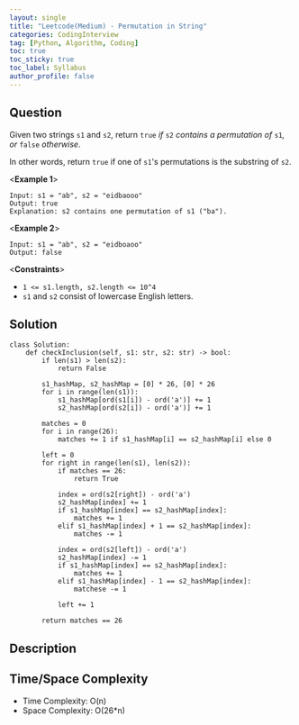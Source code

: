 ```yaml
---
layout: single
title: "Leetcode(Medium) - Permutation in String"
categories: CodingInterview
tag: [Python, Algorithm, Coding]
toc: true
toc_sticky: true
toc_label: Syllabus
author_profile: false
---
```


## Question

Given two strings `s1` and `s2`, return `true` _if_ `s2` _contains a permutation of_ `s1`_, or_ `false` _otherwise_.

In other words, return `true` if one of `s1`'s permutations is the substring of `s2`.

<**Example 1**>

```
Input: s1 = "ab", s2 = "eidbaooo"
Output: true
Explanation: s2 contains one permutation of s1 ("ba").
```

<**Example 2**>

```
Input: s1 = "ab", s2 = "eidboaoo"
Output: false
```

<**Constraints**>

- `1 <= s1.length, s2.length <= 10^4`
- `s1` and `s2` consist of lowercase English letters.

## Solution

```
class Solution:
    def checkInclusion(self, s1: str, s2: str) -> bool:
        if len(s1) > len(s2):
            return False

        s1_hashMap, s2_hashMap = [0] * 26, [0] * 26
        for i in range(len(s1)):
            s1_hashMap[ord(s1[i]) - ord('a')] += 1
            s2_hashMap[ord(s2[i]) - ord('a')] += 1

        matches = 0
        for i in range(26):
            matches += 1 if s1_hashMap[i] == s2_hashMap[i] else 0

        left = 0
        for right in range(len(s1), len(s2)):
            if matches == 26:
                return True

            index = ord(s2[right]) - ord('a')
            s2_hashMap[index] += 1
            if s1_hashMap[index] == s2_hashMap[index]:
                matches += 1
            elif s1_hashMap[index] + 1 == s2_hashMap[index]:
                matches -= 1

            index = ord(s2[left]) - ord('a')
            s2_hashMap[index] -= 1
            if s1_hashMap[index] == s2_hashMap[index]:
                matches += 1
            elif s1_hashMap[index] - 1 == s2_hashMap[index]:
                matchese -= 1

            left += 1

        return matches == 26
```

## Description

## Time/Space Complexity

- Time Complexity: O(n)
- Space Complexity: O(26\*n)
